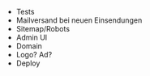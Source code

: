* Tests
* Mailversand bei neuen Einsendungen
* Sitemap/Robots
* Admin UI
* Domain
* Logo? Ad?
* Deploy
